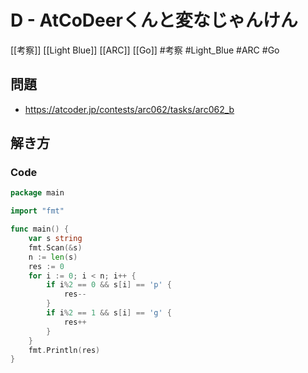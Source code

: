 # D - AtCoDeerくんと変なじゃんけん
[[考察]] [[Light Blue]] [[ARC]] [[Go]]
#考察 #Light_Blue #ARC #Go 

## 問題
- https://atcoder.jp/contests/arc062/tasks/arc062_b

## 解き方
### Code
```go
package main

import "fmt"

func main() {
	var s string
	fmt.Scan(&s)
	n := len(s)
	res := 0
	for i := 0; i < n; i++ {
		if i%2 == 0 && s[i] == 'p' {
			res--
		}
		if i%2 == 1 && s[i] == 'g' {
			res++
		}
	}
	fmt.Println(res)
}
```